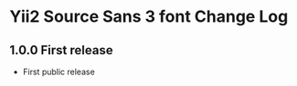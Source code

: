 Yii2 Source Sans 3 font Change Log
===================

1.0.0 First release
------------------------

- First public release

